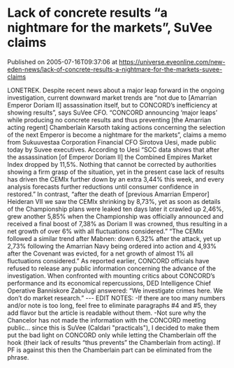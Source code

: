 # Lack of concrete results “a nightmare for the markets”, SuVee claims
Published on 2005-07-16T09:37:06 at https://universe.eveonline.com/new-eden-news/lack-of-concrete-results-a-nightmare-for-the-markets-suvee-claims

LONETREK. Despite recent news about a major leap forward in the ongoing investigation, current downward market trends are “not due to [Amarrian Emperor Doriam II] assassination itself, but to CONCORD’s inefficiency at showing results”, says SuVee CFO. “CONCORD announcing ‘major leaps’ while producing no concrete results and thus preventing [the Amarrian acting regent] Chamberlain Karsoth taking actions concerning the selection of the next Emperor is become a nightmare for the markets”, claims a memo from Sukuuvestaa Corporation Financial CFO Sirotova Uesi, made public today by Suvee executives. According to Uesi “SCC data shows that after the assassination [of Emperor Doriam II] the Combined Empires Market Index dropped by 11,5%. Nothing that cannot be corrected by authorities showing a firm grasp of the situation, yet in the present case lack of results has driven the CEMIx further down by an extra 3,44% this week, and every analysis forecasts further reductions until consumer confidence in restored.” In contrast, “after the death of [previous Amarrian Emperor] Heideran VII we saw the CEMIx shrinking by 8,73%, yet as soon as details of the Championship plans were leaked ten days later it crawled up 2,46%, grew another 5,85% when the Championship was officially announced and received a final boost of 7,38% as Doriam II was crowned, thus resulting in a net growth of over 6% with all fluctuations considered.” “The CEMIx followed a similar trend after Mabnen: down 6,32% after the attack, yet up 2,73% following the Amarrian Navy being ordered into action and 4,93% after the Covenant was evicted, for a net growth of almost 1% all fluctuations considered.” As reported earlier, CONCORD officials have refused to release any public information concerning the advance of the investigation. When confronted with mounting critics about CONCORD’s performance and its economical repercussions, DED Intelligence Chief Operative Banniskore Zabulugi answered: “We investigate crimes here. We don’t do market research.” \--- EDIT NOTES: -If there are too many numbers and/or note is too long, feel free to eliminate paragraphs #4 and #5, they add flavor but the article is readable without them. -Not sure why the Chancelor has not made the information with the CONCORD meeting public… since this is SuVee (Caldari "practicals"), I decided to make them put the bad light on CONCORD only while letting the Chamberlain off the hook (their lack of results “thus prevents” the Chamberlain from acting). If PF is against this then the Chamberlain part can be eliminated from the phrase.
